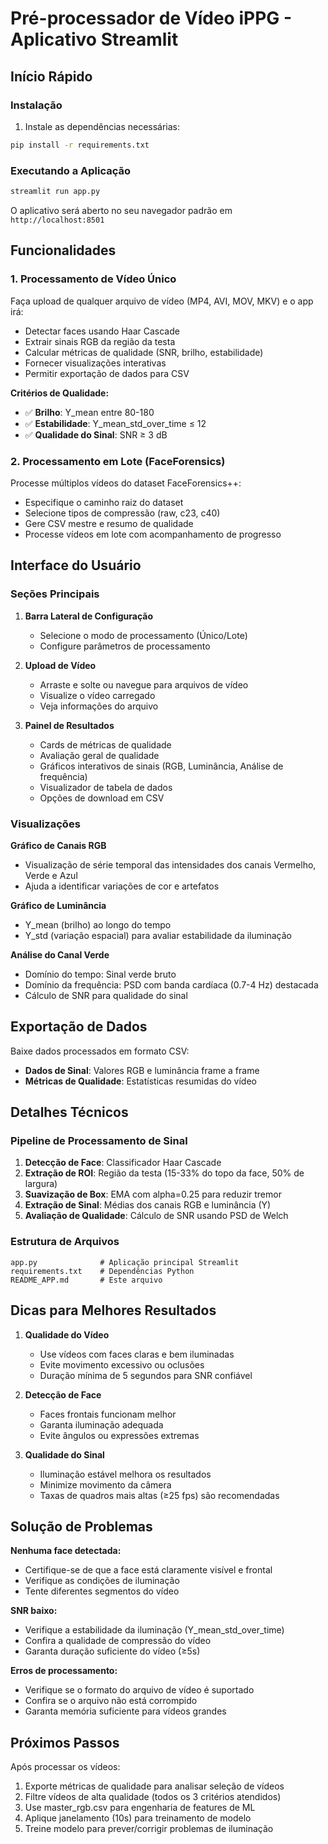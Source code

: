# Pré-processador de Vídeo iPPG - Aplicativo Streamlit

## Início Rápido

### Instalação

1. Instale as dependências necessárias:
```bash
pip install -r requirements.txt
```

### Executando a Aplicação

```bash
streamlit run app.py
```

O aplicativo será aberto no seu navegador padrão em `http://localhost:8501`

## Funcionalidades

### 1. Processamento de Vídeo Único

Faça upload de qualquer arquivo de vídeo (MP4, AVI, MOV, MKV) e o app irá:
- Detectar faces usando Haar Cascade
- Extrair sinais RGB da região da testa
- Calcular métricas de qualidade (SNR, brilho, estabilidade)
- Fornecer visualizações interativas
- Permitir exportação de dados para CSV

**Critérios de Qualidade:**
- ✅ **Brilho**: Y_mean entre 80-180
- ✅ **Estabilidade**: Y_mean_std_over_time ≤ 12
- ✅ **Qualidade do Sinal**: SNR ≥ 3 dB

### 2. Processamento em Lote (FaceForensics)

Processe múltiplos vídeos do dataset FaceForensics++:
- Especifique o caminho raiz do dataset
- Selecione tipos de compressão (raw, c23, c40)
- Gere CSV mestre e resumo de qualidade
- Processe vídeos em lote com acompanhamento de progresso

## Interface do Usuário

### Seções Principais

1. **Barra Lateral de Configuração**
   - Selecione o modo de processamento (Único/Lote)
   - Configure parâmetros de processamento

2. **Upload de Vídeo**
   - Arraste e solte ou navegue para arquivos de vídeo
   - Visualize o vídeo carregado
   - Veja informações do arquivo

3. **Painel de Resultados**
   - Cards de métricas de qualidade
   - Avaliação geral de qualidade
   - Gráficos interativos de sinais (RGB, Luminância, Análise de frequência)
   - Visualizador de tabela de dados
   - Opções de download em CSV

### Visualizações

**Gráfico de Canais RGB**
- Visualização de série temporal das intensidades dos canais Vermelho, Verde e Azul
- Ajuda a identificar variações de cor e artefatos

**Gráfico de Luminância**
- Y_mean (brilho) ao longo do tempo
- Y_std (variação espacial) para avaliar estabilidade da iluminação

**Análise do Canal Verde**
- Domínio do tempo: Sinal verde bruto
- Domínio da frequência: PSD com banda cardíaca (0.7-4 Hz) destacada
- Cálculo de SNR para qualidade do sinal

## Exportação de Dados

Baixe dados processados em formato CSV:
- **Dados de Sinal**: Valores RGB e luminância frame a frame
- **Métricas de Qualidade**: Estatísticas resumidas do vídeo

## Detalhes Técnicos

### Pipeline de Processamento de Sinal

1. **Detecção de Face**: Classificador Haar Cascade
2. **Extração de ROI**: Região da testa (15-33% do topo da face, 50% de largura)
3. **Suavização de Box**: EMA com alpha=0.25 para reduzir tremor
4. **Extração de Sinal**: Médias dos canais RGB e luminância (Y)
5. **Avaliação de Qualidade**: Cálculo de SNR usando PSD de Welch

### Estrutura de Arquivos

```
app.py              # Aplicação principal Streamlit
requirements.txt    # Dependências Python
README_APP.md       # Este arquivo
```

## Dicas para Melhores Resultados

1. **Qualidade do Vídeo**
   - Use vídeos com faces claras e bem iluminadas
   - Evite movimento excessivo ou oclusões
   - Duração mínima de 5 segundos para SNR confiável

2. **Detecção de Face**
   - Faces frontais funcionam melhor
   - Garanta iluminação adequada
   - Evite ângulos ou expressões extremas

3. **Qualidade do Sinal**
   - Iluminação estável melhora os resultados
   - Minimize movimento da câmera
   - Taxas de quadros mais altas (≥25 fps) são recomendadas

## Solução de Problemas

**Nenhuma face detectada:**
- Certifique-se de que a face está claramente visível e frontal
- Verifique as condições de iluminação
- Tente diferentes segmentos do vídeo

**SNR baixo:**
- Verifique a estabilidade da iluminação (Y_mean_std_over_time)
- Confira a qualidade de compressão do vídeo
- Garanta duração suficiente do vídeo (≥5s)

**Erros de processamento:**
- Verifique se o formato do arquivo de vídeo é suportado
- Confira se o arquivo não está corrompido
- Garanta memória suficiente para vídeos grandes

## Próximos Passos

Após processar os vídeos:
1. Exporte métricas de qualidade para analisar seleção de vídeos
2. Filtre vídeos de alta qualidade (todos os 3 critérios atendidos)
3. Use master_rgb.csv para engenharia de features de ML
4. Aplique janelamento (10s) para treinamento de modelo
5. Treine modelo para prever/corrigir problemas de iluminação
